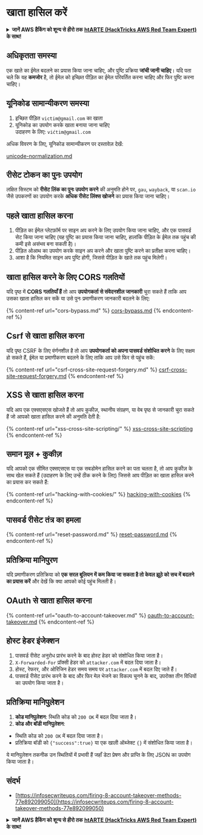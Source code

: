 # खाता हासिल करें

<details>

<summary><strong>जानें AWS हैकिंग को शून्य से हीरो तक</strong> <a href="https://training.hacktricks.xyz/courses/arte"><strong>htARTE (HackTricks AWS Red Team Expert)</strong></a><strong> के साथ!</strong></summary>

HackTricks का समर्थन करने के अन्य तरीके:

* यदि आप अपनी कंपनी का विज्ञापन **HackTricks में देखना चाहते हैं** या **HackTricks को PDF में डाउनलोड करना चाहते हैं** तो [**सदस्यता योजनाएं देखें**](https://github.com/sponsors/carlospolop)!
* [**आधिकारिक PEASS और HackTricks स्वैग**](https://peass.creator-spring.com) प्राप्त करें
* [**The PEASS Family**](https://opensea.io/collection/the-peass-family) की खोज करें, हमारा विशेष [**NFTs**](https://opensea.io/collection/the-peass-family) संग्रह
* **शामिल हों** 💬 [**डिस्कॉर्ड समूह**](https://discord.gg/hRep4RUj7f) या [**टेलीग्राम समूह**](https://t.me/peass) या हमें **ट्विटर** 🐦 [**@carlospolopm**](https://twitter.com/hacktricks_live)** पर **फॉलो** करें।
* **हैकिंग ट्रिक्स साझा करें** द्वारा PRs सबमिट करके [**HackTricks**](https://github.com/carlospolop/hacktricks) और [**HackTricks Cloud**](https://github.com/carlospolop/hacktricks-cloud) github repos में।

</details>

## **अधिकृतता समस्या**

एक खाते का ईमेल बदलने का प्रयास किया जाना चाहिए, और पुष्टि प्रक्रिया **जांची जानी चाहिए**। यदि पता चले कि यह **कमजोर** है, तो ईमेल को इच्छित पीड़ित का ईमेल परिवर्तित करना चाहिए और फिर पुष्टि करना चाहिए।

## **यूनिकोड सामान्यीकरण समस्या**

1. इच्छित पीड़ित `victim@gmail.com` का खाता
2. यूनिकोड का उपयोग करके खाता बनाया जाना चाहिए\
उदाहरण के लिए: `vićtim@gmail.com`

अधिक विवरण के लिए, यूनिकोड सामान्यीकरण पर दस्तावेज़ देखें:

[unicode-normalization.md](unicode-injection/unicode-normalization.md)

## **रीसेट टोकन का पुनः उपयोग**

लक्षित सिस्टम को **रीसेट लिंक का पुनः उपयोग करने** की अनुमति होने पर, `gau`, `wayback`, या `scan.io` जैसे उपकरणों का उपयोग करके **अधिक रीसेट लिंक्स खोजने** का प्रयास किया जाना चाहिए।

## **पहले खाता हासिल करना**

1. पीड़ित का ईमेल प्लेटफ़ॉर्म पर साइन अप करने के लिए उपयोग किया जाना चाहिए, और एक पासवर्ड सेट किया जाना चाहिए (यह पुष्टि का प्रयास किया जाना चाहिए, हालांकि पीड़ित के ईमेल तक पहुंच की कमी इसे असंभव बना सकती है)।
2. पीड़ित ओआथ का उपयोग करके साइन अप करने और खाता पुष्टि करने का प्रतीक्षा करना चाहिए।
3. आशा है कि नियमित साइन अप पुष्टि होगी, जिससे पीड़ित के खाते तक पहुंच मिलेगी।


## **खाता हासिल करने के लिए CORS गलतियों**

यदि पृष्ठ में **CORS गलतियाँ हैं** तो आप **उपयोगकर्ता से संवेदनशील जानकारी** चुरा सकते हैं ताकि आप उसका खाता हासिल कर सकें या उसे पुनः प्रमाणीकरण जानकारी बदलने के लिए:

{% content-ref url="cors-bypass.md" %}
[cors-bypass.md](cors-bypass.md)
{% endcontent-ref %}

## **Csrf से खाता हासिल करना**

यदि पृष्ठ CSRF के लिए वंर्णनशील है तो आप **उपयोगकर्ता को अपना पासवर्ड संशोधित करने** के लिए सक्षम हो सकते हैं, ईमेल या प्रमाणीकरण बदलने के लिए ताकि आप उसे फिर से पहुंच सकें:

{% content-ref url="csrf-cross-site-request-forgery.md" %}
[csrf-cross-site-request-forgery.md](csrf-cross-site-request-forgery.md)
{% endcontent-ref %}

## **XSS से खाता हासिल करना**

यदि आप एक एक्सएसएस खोजते हैं तो आप कुकीज़, स्थानीय संग्रहण, या वेब पृष्ठ से जानकारी चुरा सकते हैं जो आपको खाता हासिल करने की अनुमति देती है:

{% content-ref url="xss-cross-site-scripting/" %}
[xss-cross-site-scripting](xss-cross-site-scripting/)
{% endcontent-ref %}

## **समान मूल + कुकीज़**

यदि आपको एक सीमित एक्सएसएस या एक सबडोमेन हासिल करने का पता चलता है, तो आप कुकीज़ के साथ खेल सकते हैं (उदाहरण के लिए उन्हें ठीक करने के लिए) जिससे आप पीड़ित का खाता हासिल करने का प्रयास कर सकते हैं:

{% content-ref url="hacking-with-cookies/" %}
[hacking-with-cookies](hacking-with-cookies/)
{% endcontent-ref %}

## **पासवर्ड रीसेट तंत्र का हमला**

{% content-ref url="reset-password.md" %}
[reset-password.md](reset-password.md)
{% endcontent-ref %}

## **प्रतिक्रिया मानिपुरण**

यदि प्रमाणीकरण प्रतिक्रिया को **एक सरल बूलियन में कम किया जा सकता है तो केवल झूठे को सच में बदलने का प्रयास करें** और देखें कि क्या आपको कोई पहुंच मिलती है।

## OAuth से खाता हासिल करना

{% content-ref url="oauth-to-account-takeover.md" %}
[oauth-to-account-takeover.md](oauth-to-account-takeover.md)
{% endcontent-ref %}

## होस्ट हेडर इंजेक्शन

1. पासवर्ड रीसेट अनुरोध प्रारंभ करने के बाद होस्ट हेडर को संशोधित किया जाता है।
2. `X-Forwarded-For` प्रॉक्सी हेडर को `attacker.com` में बदल दिया जाता है।
3. होस्ट, रेफरर, और ओरिजिन हेडर समय समय पर `attacker.com` में बदल दिए जाते हैं।
4. पासवर्ड रीसेट प्रारंभ करने के बाद और फिर मेल भेजने का विकल्प चुनने के बाद, उपरोक्त तीन विधियों का उपयोग किया जाता है।

## प्रतिक्रिया मानिपुलेशन

1. **कोड मानिपुलेशन**: स्थिति कोड को `200 OK` में बदल दिया जाता है।
2. **कोड और बॉडी मानिपुलेशन**:
- स्थिति कोड को `200 OK` में बदल दिया जाता है।
- प्रतिक्रिया बॉडी को `{"success":true}` या एक खाली ऑब्जेक्ट `{}` में संशोधित किया जाता है।

ये मानिपुलेशन तकनीक उन स्थितियों में प्रभावी हैं जहाँ डेटा प्रेषण और प्राप्ति के लिए JSON का उपयोग किया जाता है।


## संदर्भ

* [https://infosecwriteups.com/firing-8-account-takeover-methods-77e892099050](https://infosecwriteups.com/firing-8-account-takeover-methods-77e892099050)

<details>

<summary><strong>जानें AWS हैकिंग को शून्य से हीरो तक</strong> <a href="https://training.hacktricks.xyz/courses/arte"><strong>htARTE (HackTricks AWS Red Team Expert)</strong></a><strong> के साथ!</strong></summary>

HackTricks का समर्थन करने के अन्य तरीके:

* यदि आप अपनी कंपनी का विज्ञापन **HackTricks में देखना चाहते हैं** या **HackTricks को PDF में डाउनलोड करना चाहते हैं** तो [**सदस्यता योजनाएं देखें**](https://github.com/sponsors/carlospolop)!
* [**आधिकारिक PEASS और HackTricks स्वैग**](https://peass.creator-spring.com) प्राप्त करें
* [**The PEASS Family**](https://opensea.io/collection/the-peass-family) की खोज करें, हमारा विशेष [**NFTs**](https://opensea.io/collection/the-peass-family) संग्रह
* **शामिल हों** 💬 [**डिस्कॉर्ड समूह**](https://discord.gg/hRep4RUj7f) या [**टेलीग्राम समूह**](https://t.me/peass) या हमें **ट्विटर** 🐦 [**@carlospolopm**](https://twitter.com/hacktricks_live)** पर **फॉलो** करें।
* **हैकिंग ट्रिक्स साझा करें** द्वारा PRs सबमिट करके [**HackTricks**](https://github.com/carlospolop/hacktricks) और [**HackTricks Cloud**](https://github.com/carlospolop/hacktricks-cloud) github
